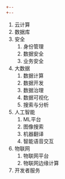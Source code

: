 ```ini
+--
+--

```



1. 云计算
2. 数据库
3. 安全
   1. 身份管理
   2. 数据安全
   3. 业务安全
4. 大数据
   1. 数据计算
   2. 数据开发
   3. 数据治理
   4. 数据可视化
   5. 搜索与分析
5. 人工智能
   1. ML平台
   2. 图像搜索
   3. 机器翻译
   4. 智能语音交互
6. 物联网
   1. 物联网平台
   2. 物联网边缘计算
7. 开发者服务

